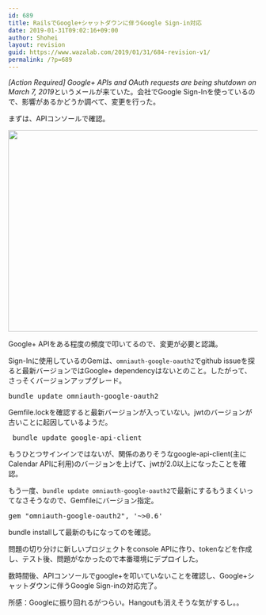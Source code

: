 ```yaml
---
id: 689
title: RailsでGoogle+シャットダウンに伴うGoogle Sign-in対応
date: 2019-01-31T09:02:16+09:00
author: Shohei
layout: revision
guid: https://www.wazalab.com/2019/01/31/684-revision-v1/
permalink: /?p=689
---
```

*[Action Required] Google+ APIs and OAuth requests are being shutdown on March 7, 2019*というメールが来ていた。会社でGoogle Sign-Inを使っているので、影響があるかどうか調べて、変更を行った。

まずは、APIコンソールで確認。


<img src="https://www.wazalab.com/wp-content/uploads/2019/01/79feaf71-a6d9-436b-a8eb-e9a4f69a85e1.png" alt="" width="614" height="407" class="alignnone size-full wp-image-685" />

Google+ APIをある程度の頻度で叩いてるので、変更が必要と認識。

Sign-Inに使用しているのGemは、`omniauth-google-oauth2`でgithub issueを探ると最新バージョンではGoogle+ dependencyはないとのこと。したがって、さっそくバージョンアップグレード。


 
<pre class="theme:dark-terminal lang:default decode:true " >bundle update omniauth-google-oauth2
</pre> 


Gemfile.lockを確認すると最新バージョンが入っていない。jwtのバージョンが古いことに起因しているようだ。


 
<pre class="theme:dark-terminal lang:default decode:true " > bundle update google-api-client</pre> 



もうひとつサインインではないが、関係のありそうなgoogle-api-client(主にCalendar APIに利用)のバージョンを上げて、jwtが2.0以上になったことを確認。

もう一度、`bundle update omniauth-google-oauth2`で最新にするもうまくいってなさそうなので、Gemfileにバージョン指定。


 
<pre class="lang:ruby decode:true " >gem "omniauth-google-oauth2", '~&gt;0.6'</pre> 



bundle installして最新のもになってのを確認。

問題の切り分けに新しいプロジェクトをconsole APIに作り、tokenなどを作成し、テスト後、問題がなかったので本番環境にデプロイした。

数時間後、APIコンソールでgoogle+を叩いていないことを確認し、Google+シャットダウンに伴うGoogle Sign-inの対応完了。


所感：Googleに振り回れるがつらい。Hangoutも消えそうな気がするし。。
